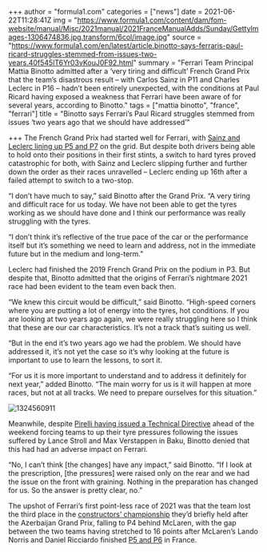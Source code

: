+++
author = "formula1.com"
categories = ["news"]
date = 2021-06-22T11:28:41Z
img = "https://www.formula1.com/content/dam/fom-website/manual/Misc/2021manual/2021FranceManualAdds/Sunday/GettyImages-1306474836.jpg.transform/6col/image.jpg"
source = "https://www.formula1.com/en/latest/article.binotto-says-ferraris-paul-ricard-struggles-stemmed-from-issues-two-years.40f545lT6Yr03vKouJ0F92.html"
summary = "Ferrari Team Principal Mattia Binotto admitted after a ‘very tiring and difficult’ French Grand Prix that the team’s disastrous result – with Carlos Sainz in P11 and Charles Leclerc in P16 – hadn’t been entirely unexpected, with the conditions at Paul Ricard having exposed a weakness that Ferrari have been aware of for several years, according to Binotto."
tags = ["mattia binotto", "france", "ferrari"]
title = "Binotto says Ferrari’s Paul Ricard struggles stemmed from issues ‘two years ago that we should have addressed’"

+++
The French Grand Prix had started well for Ferrari, with [Sainz and Leclerc lining up P5 and P7](https://www.formula1.com/en/latest/article.leclerc-relieved-to-avoid-qualifying-disaster-in-french-gp-as-sainz-is.3Mbb8EJXUdR89ZMim74JTL.html) on the grid. But despite both drivers being able to hold onto their positions in their first stints, a switch to hard tyres proved catastrophic for both, with Sainz and Leclerc slipping further and further down the order as their races unravelled – Leclerc ending up 16th after a failed attempt to switch to a two-stop.

“I don’t have much to say,” said Binotto after the Grand Prix. “A very tiring and difficult race for us today. We have not been able to get the tyres working as we should have done and I think our performance was really struggling with the tyres.

“I don’t think it’s reflective of the true pace of the car or the performance itself but it’s something we need to learn and address, not in the immediate future but in the medium and long-term.”

Leclerc had finished the 2019 French Grand Prix on the podium in P3. But despite that, Binotto admitted that the origins of Ferrari’s nightmare 2021 race had been evident to the team even back then.

“We knew this circuit would be difficult,” said Binotto. “High-speed corners where you are putting a lot of energy into the tyres, hot conditions. If you are looking at two years ago again, we were really struggling here so I think that these are our car characteristics. It’s not a track that’s suiting us well.

“But in the end it’s two years ago we had the problem. We should have addressed it, it’s not yet the case so it’s why looking at the future is important to use to learn the lessons, to sort it.

“For us it is more important to understand and to address it definitely for next year,” added Binotto. “The main worry for us is it will happen at more races, but not at all tracks. We need to prepare ourselves for this situation.”

![1324560911](https://www.formula1.com/content/dam/fom-website/sutton/2021/France/Sunday/1324560911.jpg.transform/9col/image.jpg)

Meanwhile, despite [Pirelli having issued a Technical Directive](https://www.formula1.com/en/latest/article.pirelli-reveal-results-of-investigation-into-baku-tyre-failures.2pILHApKjmVjoDk8NQIvY5.html) ahead of the weekend forcing teams to up their tyre pressures following the issues suffered by Lance Stroll and Max Verstappen in Baku, Binotto denied that this had had an adverse impact on Ferrari.

“No, I can’t think \[the changes\] have any impact,” said Binotto. “If I look at the prescription, \[the pressures\] were raised only on the rear and we had the issue on the front with graining. Nothing in the preparation has changed for us. So the answer is pretty clear, no.”

The upshot of Ferrari’s first point-less race of 2021 was that the team lost the third place in the [constructors’ championship](https://www.formula1.com/en/results/constructor-standings.html) they’d briefly held after the Azerbaijan Grand Prix, falling to P4 behind McLaren, with the gap between the two teams having stretched to 16 points after McLaren’s Lando Norris and Daniel Ricciardo finished [P5 and P6](https://www.formula1.com/en/latest/article.norris-calls-out-gasly-over-harsh-turn-11-move-after-taking-strong-p5-finish.39nfGWvidR87Avevdur6Pa.html) in France.